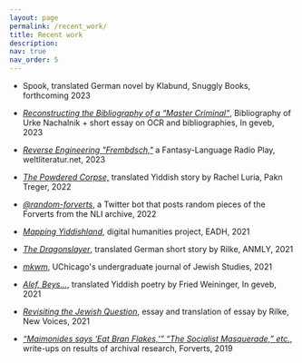 ```yaml
---
layout: page
permalink: /recent_work/
title: Recent work
description: 
nav: true
nav_order: 5
---
```


* Spook, translated German novel by Klabund, Snuggly Books, forthcoming 2023

* [*Reconstructing the Bibliography of a “Master Criminal”*](https://ingeveb.org/pedagogy/urke-nachalnik-bibliography), Bibliography of Urke Nachalnik + short essay on OCR and bibliographies, In geveb, 2023 

* [*Reverse Engineering "Frembdsch,"*](https://weltliteratur.net/reverse-engineering-frembdsch/) a Fantasy-Language Radio Play,  weltliteratur.net, 2023

* [*The Powdered Corpse,*](https://www.yiddishbookcenter.org/language-literature-culture/pakn-treger/2022-pakn-treger-digital-translation-issue/powdered-corpse) translated Yiddish story by Rachel Luria, Pakn Treger, 2022

* [*@random-forverts*](https://twitter.com/random_forverts), a Twitter bot that posts random pieces of the Forverts from the NLI archive, 2022

* [*Mapping Yiddishland*](https://eadh.org/projects/mapping-yiddishland), digital humanities project, EADH, 2021

* [*The Dragonslayer*](https://anmly.org/ap33/jonah-lubin-translates-rainer-maria-rilke/), translated German short story by Rilke, ANMLY, 2021

* [*mkwm*](https://mkwm.humanities.uchicago.edu/), UChicago's undergraduate journal of Jewish Studies, 2021

* [*Alef, Beys...*](https://ingeveb.org/texts-and-translations/alef-beys), translated Yiddish poetry by Fried Weininger, In geveb, 2021

* [*Revisiting the Jewish Question*](https://newvoices.org/2021/02/25/revisiting-the-jewish-question/), essay and translation of essay by Rilke, New Voices, 2021

* [*“Maimonides says ‘Eat Bran Flakes,’” “The Socialist Masquerade,” etc.*](https://yiddish.forward.com/authors/%D7%99%D7%95%D7%A0%D7%94-%D7%9C%D7%95%D7%91%D7%99%D7%9F/index.html), write-ups on results of archival research, Forverts, 2019